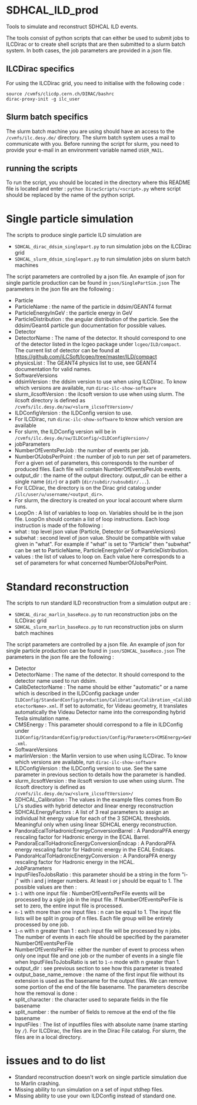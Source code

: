 # SDHCAL_ILD_prod
Tools to simulate and reconstruct SDHCAL ILD events. 

The tools consist of python scripts that can either be used to submit jobs to ILCDirac or to create shell scripts that are then submitted to a slurm batch system.
In both cases, the job parameters are provided in a json file. 

## ILCDirac specifics
For using the ILCDirac grid, you need to initialise with the following code :
```
source /cvmfs/clicdp.cern.ch/DIRAC/bashrc
dirac-proxy-init -g ilc_user
```
## Slurm batch specifics
The slurm batch machine you are using should have an access to the `/cvmfs/ilc.desy.de/` directory.
The slurm batch system uses a mail to communicate with you. Before running the script for slurm, you need to provide your e-mail in an environment variable named `USER_MAIL`.

## running the scripts
To run the script, you should be located in the directory where this README file is located and enter : `python DiracScripts/<script>.py` where script should be replaced by the name of the python script.

# Single particle simulation 
The scripts to produce single particle ILD simulation are 
* `SDHCAL_dirac_ddsim_singlepart.py` to run simulation jobs on the ILCDirac grid
* `SDHCAL_slurm_ddsim_singlepart.py` to run simulation jobs on slurm batch machines

The script parameters are controlled by a json file. An example of json for single particle production can be found in `json/SinglePartSim.json`
The parameters in the json file are the following :
* Particle
 * ParticleName : the name of the particle in ddsim/GEANT4 format
 * ParticleEnergyInGeV : the particle energy in GeV
 * ParticleDistribution : the angular distribution of the particle. See the ddsim/Geant4 particle gun documentation for possible values.
* Detector
 * DetectorName : The name of the detector. It should correspond to one of the detector listed in the lcgeo package under `lcgeo/ILD/compact`. The current list of detector can be found at https://github.com/iLCSoft/lcgeo/tree/master/ILD/compact
 * physicsList : The GEANT4 physics list to use, see GEANT4 documentation for valid names.
* SoftwareVersions
 * ddsimVersion : the ddsim version to use when using ILCDirac. To know which versions are available, run `dirac-ilc-show-software`
 * slurm\_ilcsoftVersion : the ilcsoft version to use when using slurm. The ilcsoft directory is defined as `/cvmfs/ilc.desy.de/sw/<slurm_ilcsoftVersion>/`
 * ILDConfigVersion : the ILDConfig version to use.
  * For ILCDirac, run `dirac-ilc-show-software` to know which version are available
  * For slurm, the ILDConfig version will be in `/cvmfs/ilc.desy.de/sw/ILDConfig/<ILDConfigVersion>/`
* jobParameters
 * NumberOfEventsPerJob : the number of events per job.
 * NumberOfJobsPerPoint : the number of job to run per set of parameters. Forr a given set of parameters, this corresponds to the number of produced files. Each file will contain NumberOfEventsPerJob events.
 * output\_dir : the name of the output directory. output\_dir can be either a single name (`dir`) or a path (`dir/subdir/subsubdir/...`).
  * For ILCDirac, the directory is on the Dirac grid catalog under `/ilc/user/u/username/<output_dir>`. 
  * For slurm, the directory is created on your local account where slurm runs.
 * LoopOn : A list of variables to loop on. Variables should be in the json file. LoopOn should contain a list of loop instructions. Each loop instruction is made of the following :
  * what : top level json value (Particle, Detector or SoftwareVersions)
  * subwhat : second level of json value. Should be compatible with value given in "what". For example if "what" is set to "Particle" then "subwhat" can be set to ParticleName, ParticleEnergyInGeV or ParticleDistribution.
  * values : the list of values to loop on. Each value here corresponds to a set of parameters for what concerned NumberOfJobsPerPoint.

# Standard reconstruction
The scripts to run standard ILD reconstruction from a simulation output are :
* `SDHCAL_dirac_marlin_baseReco.py` to run reconstruction jobs on the ILCDirac grid
* `SDHCAL_slurm_marlin_baseReco.py` to run reconstruction jobs on slurm batch machines

The script parameters are controlled by a json file. An example of json for single particle production can be found in `json/SDHCAL_baseReco.json`
The parameters in the json file are the following :
* Detector
 * DetectorName : The name of the detector. It should correspond to the detector name used to run ddsim.
 * CalibDetectorName : The name should be either "automatic" or a name which is described in the ILDConfig package under `ILDConfig/StandardConfig/production/Calibration/Calibration_<CalibDetectorName>.xml`. If set to automatic, for Videau geometry, it translates automatically the Videau Detector name into the corresponding hybrid Tesla simulation name.
 * CMSEnergy : This parameter should correspond to a file in ILDConfig under `ILDConfig/StandardConfig/production/Config/Parameters<CMSEnergy>GeV.xml`. 
* SoftwareVersions 
 * marlinVersion : the Marlin version to use when using ILCDirac. To know which versions are available, run `dirac-ilc-show-software`
 * ILDConfigVersion : the ILDConfig version to use. See the same parameter in previous section to details how the parameter is handled.
 * slurm\_ilcsoftVersion : the ilcsoft version to use when using slurm. The ilcsoft directory is defined as `/cvmfs/ilc.desy.de/sw/<slurm_ilcsoftVersion>/`
* SDHCAL_Calibration : The values in the example files comes from Bo Li's studies with hybrid detector and linear energy reconstruction
 * SDHCALEnergyFactors : A list of 3 real parameters to assign an individual hit energy value for each of the 3 SDHCAL thresholds. Meaningful only when using linear SDHCAL energy reconstruction.
 * PandoraEcalToHadronicEnergyConversionBarrel : A PandoraPFA energy rescaling factor for Hadronic energy in the ECAL Barrel.
 * PandoraEcalToHadronicEnergyConversionEndcap : A PandoraPFA energy rescaling factor for Hadronic energy in the ECAL Endcaps.
 * PandoraHcalToHadronicEnergyConversion : A PandoraPFA energy rescaling factor for Hadronic energy in the HCAL.
* JobParameters
 * InputFilesToJobsRatio : this parameter should be a string in the form "i-j" with i and j integer numbers. At least i or j should be equal to 1. The possible values are then :
  * `1-1` with one input file : NumberOfEventsPerFile events will be processed by a sigle job in the input file. If NumberOfEventsPerFile is set to zero, the entire input file is processed.
  * `n-1` with more than one input files : n can be equal to 1. The input file lists will be split in group of n files. Each file group will be entirely processed by one job.
  * `1-n` with n greater than 1 : each input file will be processed by n jobs. The number of events in each file should be specified by the parameter NumberOfEventsPerFile
 * NumberOfEventsPerFile : either the number of event to process when only one input file and one job or the number of events in a single file when InputFilesToJobsRatio is set to `1-n` mode with n greater than 1.
 * output\_dir : see previous section to see how this parameter is treated
 * output\_base\_name\_remove : the name of the first input file without its extension is used as the basename for the output files. We can remove some portion of the end of the file basename. The parameters describe how the removal is done :
  * split\_character : the character used to separate fields in the file basename
  * split\_number : the number of fields to remove at the end of the file basename
 * InputFiles : The list of inputfiles files with absolute name (name starting by `/`). For ILCDirac, the files are in the Dirac File catalog. For slurm, the files are in a local directory.
 
# issues and to do list
* Standard reconstruction doesn't work on single particle simulation due to Marlin crashing.
* Missing ability to run simulation on a set of input stdhep files.
* Missing ability to use your own ILDConfig instead of standard one.



